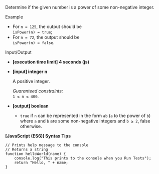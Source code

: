 Determine if the given number is a power of some non-negative integer.

Example

- For `n = 125`, the output should be  
  `isPower(n) = true`;
- For `n = 72`, the output should be  
  `isPower(n) = false`.

Input/Output

- **\[execution time limit\] 4 seconds (js)**

- **\[input\] integer n**

  A positive integer.

  _Guaranteed constraints:_  
  `1 ≤ n ≤ 400`.

- **\[output\] boolean**

  - `true` if `n` can be represented in the form `ab` (`a` to the power of `b`) where `a`
    and `b` are some non-negative integers and `b ≥ 2`, false otherwise.

**\[JavaScript (ES6)\] Syntax Tips**

    // Prints help message to the console
    // Returns a string
    function helloWorld(name) {
        console.log("This prints to the console when you Run Tests");
        return "Hello, " + name;
    }
